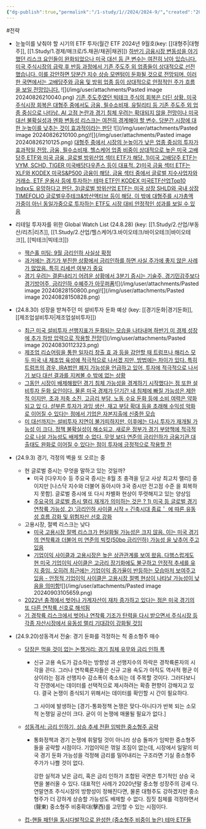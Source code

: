 ```yaml
---
{"dg-publish":true,"permalink":"/1-study/1//2024/2024-9/","created":"2024-11-20T21:02:27.456+09:00","updated":"2025-06-03T20:07:19.562+09:00"}
---
```


#전략

- 눈높이를 낮춰야 할 시기의 ETF 투자(월간 ETF 2024년 9월호(key: [[대형주\|대형주]], [[1.Study/1.경제/매크로/5.채권/채권\|채권]])
	[하반기 금융시장 변동성을 야기했던 리스크 요인들이 완화되었으나 미국 대선 등 큰 변수는 여전히 남아 있습니다. 미국 주식시장의 급락 후 반등 과정에서 기존 주도주 외 업종들이 상대적으로 선전했습니다. 이를 감안하면 당분간 지수 상승 모멘텀이 둔화될 것으로 전망되며, 이러한 국면에서는 고배당주와 금융 및 방위 업종 등이 상대적으로 안정적인 주가 흐름을 보일 전망입니다.](8.27_눈높이를%20낮춰야%20할%20시기의%20ETF%20투자.pdf#page=3&selection=2,0,4,63&color=yellow)
	![](/img/user/attachments/Pasted image 20240826210040.png)
	[기존 주도주였던 빅테크 주식의 회복은 더딘 상황. 미국 주식시장 회복은 대형주 중에서도 금융, 필수소비재, 유틸리티 등 기존 주도주 외 업종 중심으로 나타남. AI 고점 논란과 경기 침체 우려는 확대되지 않을 전망이나 미국 대선 불확실성과 엔화 변동성 리스크는 여전히 경계해야 할 변수. 당분간 시장에 대한 눈높이를 낮추는 것이 효과적이라는 판단](8.27_눈높이를%20낮춰야%20할%20시기의%20ETF%20투자.pdf#page=3&selection=12,32,14,56&color=yellow)
	![](/img/user/attachments/Pasted image 20240826210100.png)![](/img/user/attachments/Pasted image 20240826210125.png)
	[대형주 중에서 시장의 눈높이가 낮은 업종 중심의 투자가 효과적일 전망. 금융, 필수소비재, 헬스케어 업종 비중이 상대적으로 높은 미국 고배당주 ETF와 미국 금융, 글로벌 방위산업 섹터 ETF가 해당. 1)미국 고배당주 ETF는 VYM, SCHD, TIGER 미국배당다우존스 등이 대표적. 2)미국 금융 섹터 ETF는 XLF와 KODEX 미국S&P500 금융이 해당. 금융 섹터 중에서 글로벌 지수사업자와 거래소, ETF 운용사 등에 투자하는 테마 ETF인 KODEX 미국ETF산업Top10 Indxx도 유망하다고 판단. 3)글로벌 방위산업 ETF는 미국 상장 SHLD와 국내 상장 TIMEFOLIO 글로벌우주테크&방산액티브 등이 해당. 이 밖에 대형주를 시가총액 가중이 아닌 동일가중으로 투자하는 ETF도 시장 대비 안정적인 성과를 보일 수 있음](8.27_눈높이를%20낮춰야%20할%20시기의%20ETF%20투자.pdf#page=3&selection=23,3,40,65&color=yellow)

- 리테일 투자자를 위한 Global Watch List (24.8.28) (key: [[1.Study/2.산업/부동산/리츠\|리츠]], [[1.Study/2.산업/헬스케어/3.바이오테크/바이오테크\|바이오테크]], [[빅테크\|빅테크]])
	- [잭슨홀 미팅: 9월 금리인하 사실상 확정](8.28_리테일%20투자자를%20위한%20Global%20Watch%20List.pdf#page=3&selection=116,0,126,2&color=yellow)
	- [과거에는 경기가 부진한 상황에서 금리인하를 하면 사실 주가에 좋지 않은 사례가 많았음. 특히 리세션 여부가 중요](8.28_리테일%20투자자를%20위한%20Global%20Watch%20List.pdf#page=4&selection=4,0,35,2&color=yellow)
	- [경기 우려는 결론내리기 어려운 상황에서 3분기 증시는 기술주, 경기민감주보다 경기방어주, 금리인하 수혜주가 아웃퍼폼](8.28_리테일%20투자자를%20위한%20Global%20Watch%20List.pdf#page=5&selection=71,0,99,4&color=yellow)![](/img/user/attachments/Pasted image 20240828150800.png)![](/img/user/attachments/Pasted image 20240828150828.png)

- (24.8.30) 성장을 받쳐주던 미 설비투자 둔화 예상 (key: [[경기둔화\|경기둔화]], [[제조업설비투자\|제조업설비투자]])
	- [최근 미국 설비투자 선행지표가 둔화되는 모습을 나타내며 하반기 미 경제 성장에 추가 하방 압력으로 작용할 전망](8.30_성장을%20받쳐주던%20미%20설비투자%20둔화%20예상.pdf#page=1&selection=177,0,237,1&color=yellow)![](/img/user/attachments/Pasted image 20240830112323.png)
	- [제조업 리쇼어링을 통한 일자리 창출 효 과 등을 감안할 때 트럼프나 해리스 모두 미국 내 제조업 육성에 적극적으로 나서겠 지만, 방법에는 차이가 있다. 특히 트럼프의 경우, IRA법안 폐지 가능성을 언급하고 있어, 투자에 적극적으로 나서기 보다 대선 결과를 지켜볼 수 밖에 없는 상황](8.30_성장을%20받쳐주던%20미%20설비투자%20둔화%20예상.pdf#page=1&selection=557,0,713,0&color=yellow)
	- [그동안 시장이 배제해왔던 경기 침체 가능성을 경계하기 시작했다는 점 또한 설비투자 둔화 요인이다. 물론 미국 경제가 단기간 내 침체에 빠질 가능성은 제한적 이지만, 초과 저축 소진, 고금리 부담, 노동 수요 둔화 등에 소비 여력은 약화되고 있 다. 섣부른 투자가 과잉 생산, 재고 부담 확대 등을 초래해 수익성 악화로 이어질 수 있다는 점에서 기업은 자본지출에 신중한 모습](8.30_성장을%20받쳐주던%20미%20설비투자%20둔화%20예상.pdf#page=1&selection=721,0,928,1&color=yellow)
	- [미 대선까지는 설비투자 지연이 불가피하지만, 이후에는 다시 투자가 재개될 가능성 이 크다. 정책 불확실성이 해소되고, 새로운 정부가 경기 부양책에 적극적으로 나설 가능성도 배제할 수 없다. 무엇 보다 연준의 금리인하가 금융기관 대출태도 완화로 이어질 수 있다는 점이 투자에 긍정적으로 작용할 전](8.30_성장을%20받쳐주던%20미%20설비투자%20둔화%20예상.pdf#page=1&selection=1138,0,1302,0&color=yellow)

- (24.9.3) 경기, 걱정의 벽을 또 오르는 중
	- 현 글로벌 증시는 무엇을 말하고 있는 것일까?
		- 미국 [다우지수 등 주요국 증시는 8월 초 충격을 딛고 사상 최고치 랠리] 중이지만 [나스닥 지수와 더불어 동아시아 3국 증시만 전고점 수준 을 회복하지 못함]. 글로벌 증시에 또 다시 차별화 현상이 뚜렷해지고 있는 양상임
		- [주요국의 글로벌 증시 랠리 재개가 의미하는 것은 ? 1) 미국 등 글로벌 경기 연착륙 가능성, 2) ‘금리인하 사이클 시작 = 긴축시대 종료＇ 에 따른 유동성 흐름 강화 및 위험자산 선호 강화](9.3_경기,%20걱정의%20벽을%20또%20오르는%20중.pdf#page=3&selection=103,0,161,2&color=yellow)
	- 고용시장, 절벽 리스크는 낮다
		- [미국 고용시장 절벽 리스크가 현실화될 가능성은 크지 않음. 이는 미국 경기의 연착륙과 더불어 미 연준의 빅컷(50bp 금리인하) 가능성 을 낮추어 주고 있음](9.3_경기,%20걱정의%20벽을%20또%20오르는%20중.pdf#page=4&selection=30,0,75,2&color=yellow)
		- [기업이익 사이클과 고용시장은 높은 상관관계를 보여 왔음. 다행스럽게도 현 미국 기업이익 사이클은 고금리 장기화에도 불구하고 안정적 추세를 유지 중임. 오히려 최근에는 기업이익 증가율이 반등하는 모습마저 보여주고 있음 - 안정적 기업이익 사이클은 고용시장 절벽 현상이 나타날 가능성이 낮음을 의미함](9.3_경기,%20걱정의%20벽을%20또%20오르는%20중.pdf#page=5&selection=33,0,109,3&color=yellow)![](/img/user/attachments/Pasted image 20240903105659.png)
	- [2022년 충격에서 벗어나 가계자산이 재차 증가하고 있다는 점은 미국 경기의 또 다른 연착륙 신호로 해석됨](9.3_경기,%20걱정의%20벽을%20또%20오르는%20중.pdf#page=7&selection=199,0,228,3&color=yellow)
	- [기 경착륙 리스크에서 벗어나 연착륙 기조가 탄력을 다시 받으면서 주식시장 등 각종 자산시장에서 유동성 랠리 기대감이 강화될 것임](9.3_경기,%20걱정의%20벽을%20또%20오르는%20중.pdf#page=11&selection=99,1,133,2&color=yellow)

- (24.9.20)성동격서 전술: 경기 둔화를 걱정하는 척 중소형주 매수
	- [당장은 먹을 것이 없는 논쟁거리: 경기 침체 유무와 금리 인하 폭](9.20_성동격서%20전술_%20경기%20둔화를%20걱정하는%20척%20중소형주%20매수.pdf#page=1&selection=36,0,57,1&color=yellow)
		- 신규 고용 속도가 감소하는 방향성 과 선행지수의 하락은 경착륙론자의 시각을 끈다. 그러나 연착륙론자들은 신규 고용 속도가 아직도 역사적 평균 이상이라는 점과 선행지수 감소폭이 축소되는 데 주목할 것이다. 그러다보니 각 진영에서는 데이터를 선택적으로 제시하려는 확증 편향이 강해지고 있다. 결국 논쟁이 종식되기 위해서는 데이터를 확인할 시 간이 필요하다. 
		  
		  그 사이에 발생하는 [경기-통화정책 논쟁은 맞다-아니다가 반복 되는 소모적 논쟁일 공산이 크다. 굳이 이 논쟁에 매몰될 필요가 없다.]
		  
	- [성동격서: 금리 인하기, 상승 추세 전환 임박한 중소형주 공략](9.20_성동격서%20전술_%20경기%20둔화를%20걱정하는%20척%20중소형주%20매수.pdf#page=1&selection=482,0,501,2&color=yellow)
		- 통화정책과 경기 논쟁에 휘말릴 것이 아니라 상승 돌파가 임박한 중소형주들을 공략할 시점이다. 기업이익은 꺾일 조짐이 없는데, 시장에서 일말의 미국 경기 둔화 가능성을 걱정해 금리를 밀어내리는 구조라면 기실 중소형주 주가가 나쁠 것이 없다. 
		  
		  강한 실적과 낮은 금리, 혹은 금리 인하가 조합된 국면은 투기적인 상승 국면을 불러올 수 있다. 대표적인 사례가 2020년말 중소형 성장주의 강세 다. 연말연초 주식시장의 방향성이 정해진다면, 물론 대형주도 강하겠지만 중소 형주가 더 강하게 상승할 가능성도 배제할 수 없다. 짐짓 침체를 걱정하면서(聲東) 중소형주 비중확대(擊西)를 고민할 수 있는 시점이다.
		  
	- [컵-핸들 패턴을 동시다발적으로 완성한 (중소형주 비중이 높은) 테마 ETF들](9.20_성동격서%20전술_%20경기%20둔화를%20걱정하는%20척%20중소형주%20매수.pdf#page=4&selection=22,0,43,1&color=yellow)
